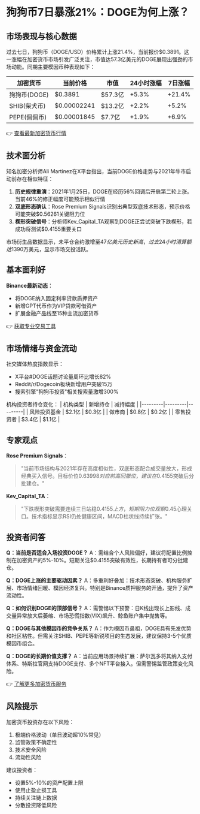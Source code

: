 # 狗狗币7日暴涨21%：DOGE为何上涨？

## 市场表现与核心数据
过去七日，狗狗币（DOGE/USD）价格累计上涨21.4%，当前报价$0.3891。这一涨幅在加密货币市场引发广泛关注，市值达57.3亿美元的DOGE展现出强劲的市场动能。同期主要模因币种表现如下：

| 加密货币 | 当前价格 | 市值 | 24小时涨幅 | 7日涨幅 |
|---------|---------|---------|---------|---------|
| 狗狗币(DOGE) | $0.3891 | $57.3亿 | +5.3% | +21.4% |
| SHIB(柴犬币) | $0.00002241 | $13.2亿 | +2.2% | +5.2% |
| PEPE(佩佩币) | $0.00001845 | $7.7亿 | +1.9% | +6.9% |

👉 [查看最新加密货币行情](https://bit.ly/okx_welcome)

## 技术面分析
知名加密分析师Ali Martinez在X平台指出，当前DOGE价格走势与2021年牛市启动前存在相似特征：
1. **历史规律重演**：2021年1月25日，DOGE在经历56%回调后开启第二轮上涨。当前46%的修正幅度可能预示相似行情
2. **双底形态确认**：Rose Premium Signals识别出典型双底技术形态，预示价格可能突破$0.56261关键阻力位
3. **楔形突破信号**：分析师Kev_Capital_TA观察到DOGE正尝试突破下跌楔形，若成功将测试$0.4155重要关口

市场衍生品数据显示，未平仓合约激增至$47亿美元历史新高，过去24小时清算额达$1390万美元，显示市场交投活跃。

## 基本面利好
**Binance最新动态**：
- 将DOGE纳入固定利率贷款质押资产
- 新增GPT代币作为VIP贷款可借资产
- 扩展金融产品线至15种主流加密货币

👉 [获取专业交易工具](https://bit.ly/okx_welcome)

## 市场情绪与资金流动
社交媒体热度指数显示：
- X平台#DOGE话题讨论量周环比增长82%
- Reddit/r/Dogecoin板块新增用户突破15万
- 搜索引擎"狗狗币投资"相关搜索量激增300%

机构投资者持仓变化：
| 机构类型 | 新增持仓 | 减持幅度 |
|---------|---------|---------|
| 风险投资基金 | $2.1亿 | $0.3亿 |
| 做市商 | $0.8亿 | $0.2亿 |
| 零售投资者 | $3.4亿 | $1.1亿 |

## 专家观点
**Rose Premium Signals**：
> "当前市场结构与2021年存在高度相似性，双底形态配合成交量放大，形成经典买入信号。目标价位$0.63998对应前高回撤位，建议在$0.4155突破后分批建仓。"

**Kev_Capital_TA**：
> "下跌楔形突破需要连续三日站稳$0.4155上方，短期阻力位观察$0.45心理关口。技术指标显示RSI仍处健康区间，MACD柱状线持续扩张。"

## 投资者问答
**Q：当前是否适合入场投资DOGE？**
A：需结合个人风险偏好，建议将配置比例控制在加密资产的5%-10%。短期关注$0.4155突破有效性，长期持有者可分批建仓。

**Q：DOGE上涨的主要驱动因素？**
A：多重利好叠加：技术形态突破、机构服务扩展、市场情绪回暖、模因经济复兴。特别是Binance质押服务的开通，提升了资产流动性。

**Q：如何识别DOGE的顶部信号？**
A：需警惕以下预警：日K线出现长上影线、成交量异常放大后萎缩、市场恐慌指数(VIX)飙升、鲸鱼账户集中抛售等。

**Q：DOGE与其他模因币的竞争关系？**
A：作为模因币鼻祖，DOGE具有先发优势和社区粘性。但需关注SHIB、PEPE等新锐项目的生态发展，建议保持3-5个优质模因币组合。

**Q：DOGE的长期价值支撑？**
A：当前应用场景持续扩展：萨尔瓦多将其纳入支付体系、特斯拉官网支持DOGE支付、多个NFT平台接入。但需警惕监管政策变化风险。

👉 [了解更多加密货币服务](https://bit.ly/okx_welcome)

## 风险提示
加密货币投资存在以下风险：
1. 极端价格波动（单日波动超10%常见）
2. 监管政策不确定性
3. 技术安全风险
4. 流动性风险

建议投资者：
- 设置5%-10%的资产配置上限
- 使用止盈止损工具
- 持续关注链上数据
- 分散投资降低风险
